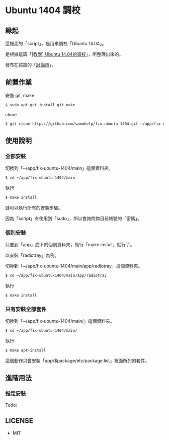 # Ubuntu 1404 調校

## 緣起

這裡面的「script」，是用來調校「Ubuntu 14.04」。

是根據這篇「[[教學] Ubuntu 14.04的調校](http://www.ubuntu-tw.org/modules/newbb/viewtopic.php?post_id=317196#forumpost317196)」，所整理出來的。

發布在該篇的「[討論串](http://www.ubuntu-tw.org/modules/newbb/viewtopic.php?post_id=345076#forumpost345076)」。


## 前置作業

安裝 git, make

``` sh
$ sudo apt-get install git make
```

clone

``` sh
$ git clone https://github.com/samwhelp/fix-ubuntu-1404.git ~/app/fix-ubuntu-1404
```

## 使用說明


### 全部安裝

切換到「~/app/fix-ubuntu-1404/main」這個資料夾。

``` sh
$ cd ~/app/fix-ubuntu-1404/main
```

執行

``` sh
$ make install
```

就可以執行所有的安裝步驟。

因為「script」有使用到「sudo」，所以會詢問你目前帳號的「密碼」。


### 個別安裝

只要到「app」底下的個別資料夾，執行「make install」就行了。

以安裝「radiotray」為例。

切換到「~/app/fix-ubuntu-1404/main/app/radiotray」這個資料夾。

``` sh
$ cd ~/app/fix-ubuntu-1404/main/app/radiotray
```

執行

``` sh
$ make install
```


### 只有安裝全部套件

切換到「~/app/fix-ubuntu-1404/main/」這個資料夾。

``` sh
$ cd ~/app/fix-ubuntu-1404/main/
```

執行

``` sh
$ make apt-install
```

這個動作只會安裝「app/$package/etc/package.list」裡面所列的套件。

## 進階用法

### 指定安裝

Todo:

## LICENSE

* MIT
